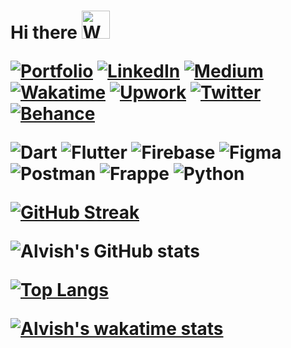 <h1 align="left"> Hi there <img src="https://raw.githubusercontent.com/nixin72/nixin72/master/wave.gif" 
         alt="Waving hand animated gif"
         height="45"
         width="45" />

[![Portfolio](https://img.shields.io/badge/Portfolio-black.svg?style=plastic)](https://alvish.in) [![LinkedIn](https://img.shields.io/badge/LinkedIn-%230077B5.svg?logo=linkedin&logoColor=white&style=plastic)](https://linkedin.com/in/alvish0407) [![Medium](https://img.shields.io/badge/medium-black.svg?logo=medium&logoColor=white&style=plastic)](https://medium.com/@Alvish0407) [![Wakatime](https://img.shields.io/badge/wakatime-%230077B5.svg?logo=wakatime&logoColor=white&style=plastic)](https://wakatime.com/@Alvish0407) [![Upwork](https://img.shields.io/badge/upwork-%8fce00.svg?logo=upwork&logoColor=white&style=plastic)](https://www.upwork.com/freelancers/~01dc140845c38ac9b4) [![Twitter](https://img.shields.io/badge/Twitter-%231DA1F2.svg?logo=Twitter&logoColor=white&style=plastic)](https://twitter.com/@alvish0407) [![Behance](https://img.shields.io/badge/Behance-%2300f.svg?logo=behance&logoColor=white&style=plastic)](https://www.behance.net/alvishramani1) 

![Dart](https://img.shields.io/badge/dart-%230175C2.svg?style=for-the-badge&logo=dart&logoColor=white) ![Flutter](https://img.shields.io/badge/Flutter-%2302569B.svg?style=for-the-badge&logo=Flutter&logoColor=white) ![Firebase](https://img.shields.io/badge/firebase-%23039BE5.svg?style=for-the-badge&logo=firebase) ![Figma](https://img.shields.io/badge/figma-%23F24E1E.svg?style=for-the-badge&logo=figma&logoColor=white) ![Postman](https://img.shields.io/badge/Postman-FF6C37?style=for-the-badge&logo=postman&logoColor=white) ![Frappe](https://img.shields.io/badge/FlutterFlow-%2300f?style=for-the-badge&logo=flutterflow&logoColor=white) ![Python](https://img.shields.io/badge/python-3670A0?style=for-the-badge&logo=python&logoColor=ffdd54) 

[![GitHub Streak](http://github-readme-streak-stats.herokuapp.com?user=Alvish0407&theme=default&border_radius=4.6&mode=weekly)](https://git.io/streak-stats)
  
![Alvish's GitHub stats](https://github-readme-stats.vercel.app/api?username=alvish0407&show_icons=true&theme=default)
  
[![Top Langs](https://github-readme-stats.vercel.app/api/top-langs/?username=alvish0407&layout=compact&theme=default)](https://github.com/alvish0407/github-readme-stats)

[//]: # (<a href="https://roadmap.sh"><img src="https://api.roadmap.sh/v1-badge/tall/64b7a3a16a01543ae2dcc520?variant=dark" alt="roadmap.sh"/></a>)

[![Alvish's wakatime stats](https://github-readme-stats.vercel.app/api/wakatime?username=alvish0407&layout=compact&theme=default)](https://github.com/alvish0407/github-readme-stats)
<!--
**Alvish0407/alvish0407** is a ✨ _special_ ✨ repository because its `README.md` (this file) appears on your GitHub profile.

Here are some ideas to get you started:

- 🔭 I’m currently working on ...
- 🌱 I’m currently learning ...
- 👯 I’m looking to collaborate on ...
- 🤔 I’m looking for help with ...
- 💬 Ask me about ...
- 📫 How to reach me: ...
- 😄 Pronouns: ...
- ⚡ Fun fact: ...
-->
